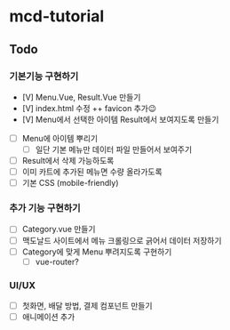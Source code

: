 # **mcd-tutorial**

## Todo

### **기본기능 구현하기**
- [V] Menu.Vue, Result.Vue 만들기  
- [V] index.html 수정 ++ favicon 추가😉
- [V] Menu에서 선택한 아이템 Result에서 보여지도록 만들기
- [ ] Menu에 아이템 뿌리기
  - [ ] 일단 기본 메뉴만 데이터 파일 만들어서 보여주기
- [ ] Result에서 삭제 가능하도록 
- [ ] 이미 카트에 추가된 메뉴면 수량 올라가도록
- [ ] 기본 CSS (mobile-friendly)

### **추가 기능 구현하기**
- [ ] Category.vue 만들기
- [ ] 맥도날드 사이트에서 메뉴 크롤링으로 긁어서 데이터 저장하기 
- [ ] Category에 맞게 Menu 뿌려지도록 구현하기
  - [ ] vue-router? 

### **UI/UX**
- [ ] 첫화면, 배달 방법, 결제 컴포넌트 만들기 
- [ ] 애니메이션 추가

